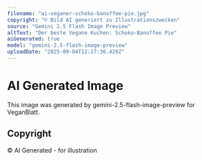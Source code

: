 ```yaml
---
filename: "ai-veganer-schoko-banoffee-pie.jpg"
copyright: "© Bild AI generiert zu Illustrationszwecken"
source: "Gemini 2.5 Flash Image Preview"
altText: "Der beste Vegane Kuchen: Schoko-Banoffee Pie"
aiGenerated: true
model: "gemini-2.5-flash-image-preview"
uploadDate: "2025-09-04T12:27:36.429Z"
---
```


# AI Generated Image

This image was generated by gemini-2.5-flash-image-preview for VeganBlatt.

## Copyright
© AI Generated - for illustration
